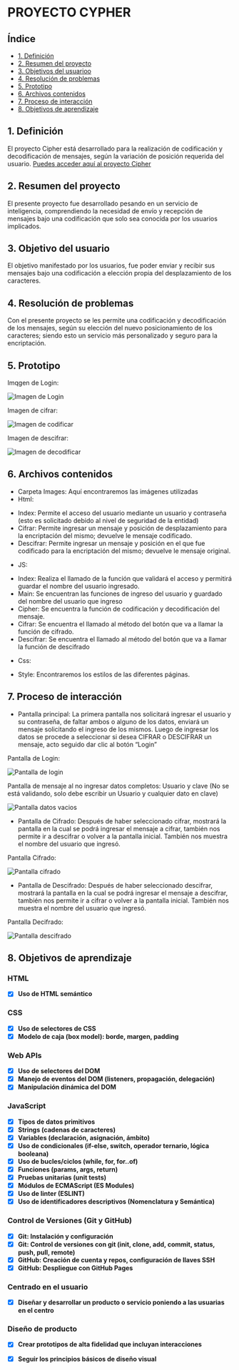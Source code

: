 
# PROYECTO CYPHER

## Índice
* [1. Definición](#1-definición)
* [2. Resumen del proyecto](#2-resumen-del-proyecto)
* [3. Objetivos del usuarioo](#3-objetivo-del-usuario)
* [4. Resolución de problemas](#4-resolución-de-problemas)
* [5. Prototipo](#5-prototipo)
* [6. Archivos contenidos](#6-archivos-contenidos)
* [7. Proceso de interacción](#7-proceso-de-interacción)
* [8. Objetivos de aprendizaje](#8-objetivos-de-aprendizaje)

## 1. Definición
El proyecto Cipher está desarrollado para la realización de codificación y decodificación de mensajes, según la variación de posición requerida del usuario. [Puedes acceder aquí al proyecto Cipher](https://chrisolivos.github.io/DEV003-cipher/ "Cipher")
## 2. Resumen del proyecto
El presente proyecto fue desarrollado pesando en un servicio de inteligencia, comprendiendo la necesidad de envío y recepción de mensajes bajo una codificación que solo sea conocida por los usuarios implicados. 
## 3. Objetivo del usuario
El objetivo manifestado por los usuarios, fue poder enviar y recibir sus mensajes bajo una codificación a elección propia del desplazamiento de los caracteres.
## 4. Resolución de problemas
Con el presente proyecto se les permite una codificación y decodificación de los mensajes, según su elección del nuevo posicionamiento de los caracteres; siendo esto un servicio más personalizado y seguro para la encriptación.
## 5. Prototipo
Imqgen de Login:

![Imagen de Login](https://github.com/chrisolivos/DEV003-cipher/blob/main/src/Images/Prototipo/login.png)

Imagen de cifrar:

![Imagen de codificar](https://github.com/chrisolivos/DEV003-cipher/blob/main/src/Images/Prototipo/codificar.png)

Imagen de descifrar:

![Imagen de decodificar](https://github.com/chrisolivos/DEV003-cipher/blob/main/src/Images/Prototipo/decodificar.png)

## 6. Archivos contenidos
-	Carpeta Images: Aquí encontraremos las imágenes utilizadas
-	Html:
*	Index: Permite el acceso del usuario mediante un usuario y contraseña (esto es solicitado debido al nivel de seguridad de la entidad)
*	Cifrar: Permite ingresar un mensaje y posición de desplazamiento para la encriptación del mismo; devuelve le mensaje codificado.
*	Descifrar: Permite ingresar un mensaje y posición en el que fue codificado para la encriptación del mismo; devuelve le mensaje original.
-	JS:
*	Index: Realiza el llamado de la función que validará el acceso y permitirá guardar el nombre del usuario ingresado.
*	Main: Se encuentran las funciones de ingreso del usuario y guardado del nombre del usuario que ingreso
*	Cipher: Se encuentra la función de codificación y decodificación del mensaje.
*	Cifrar: Se encuentra el llamado al método del botón que va a llamar la función de cifrado.
*	Descifrar: Se encuentra el llamado al método del botón que va a llamar la función de descifrado
-	Css:
*	Style: Encontraremos los estilos de las diferentes páginas.
 
## 7. Proceso de interacción
-	Pantalla principal: La primera pantalla nos solicitará ingresar el usuario y su contraseña, de faltar ambos o alguno de los datos, enviará un mensaje solicitando el ingreso de los mismos. Luego de ingresar los datos se procede a seleccionar si desea CIFRAR o DESCIFRAR un mensaje, acto seguido dar clic al botón “Login”

Pantalla de Login:

![Pantalla de login](https://github.com/chrisolivos/DEV003-cipher/blob/main/src/Images/Terminado/acceso.png)

Pantalla de mensaje al no ingresar datos completos: Usuario y clave
(No se está validando, solo debe escribir un Usuario y cualquier dato en clave)

![Pantalla datos vacios](https://github.com/chrisolivos/DEV003-cipher/blob/main/src/Images/Terminado/acceso_error.png)

-	Pantalla de Cifrado: Después de haber seleccionado cifrar, mostrará la pantalla en la cual se podrá ingresar el mensaje a cifrar, también nos permite ir a descifrar o volver a la pantalla inicial. También nos muestra el nombre del usuario que ingresó.

Pantalla Cifrado:

![Pantalla cifrado](https://github.com/chrisolivos/DEV003-cipher/blob/main/src/Images/Terminado/codificar.png)

-	Pantalla de Descifrado: Después de haber seleccionado descifrar, mostrará la pantalla en la cual se podrá ingresar el mensaje a descifrar, también nos permite ir a cifrar o volver a la pantalla inicial. También nos muestra el nombre del usuario que ingresó.

Pantalla Decifrado:

![Pantalla descifrado](https://github.com/chrisolivos/DEV003-cipher/blob/main/src/Images/Terminado/decodificar.png)

## 8. Objetivos de aprendizaje

### HTML
- [x] **Uso de HTML semántico**
### CSS
- [x] **Uso de selectores de CSS**
- [x] **Modelo de caja (box model): borde, margen, padding**
### Web APIs
- [x] **Uso de selectores del DOM**
- [x] **Manejo de eventos del DOM (listeners, propagación, delegación)**
- [x] **Manipulación dinámica del DOM**
### JavaScript
- [x] **Tipos de datos primitivos**
- [x] **Strings (cadenas de caracteres)**
- [x] **Variables (declaración, asignación, ámbito)**
- [x] **Uso de condicionales (if-else, switch, operador ternario, lógica booleana)**
- [x] **Uso de bucles/ciclos (while, for, for..of)**
- [x] **Funciones (params, args, return)**
- [x] **Pruebas unitarias (unit tests)**
- [x] **Módulos de ECMAScript (ES Modules)**
- [x] **Uso de linter (ESLINT)**
- [x] **Uso de identificadores descriptivos (Nomenclatura y Semántica)**
### Control de Versiones (Git y GitHub)
- [x] **Git: Instalación y configuración**
- [x] **Git: Control de versiones con git (init, clone, add, commit, status, push, pull, remote)**
- [x] **GitHub: Creación de cuenta y repos, configuración de llaves SSH**
- [x] **GitHub: Despliegue con GitHub Pages**
### Centrado en el usuario
- [x] **Diseñar y desarrollar un producto o servicio poniendo a las usuarias en el centro**
### Diseño de producto
- [x] **Crear prototipos de alta fidelidad que incluyan interacciones**
- [x] **Seguir los principios básicos de diseño visual**


